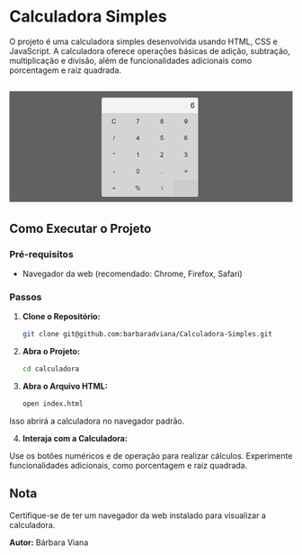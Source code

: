 # Calculadora Simples

O projeto é uma calculadora simples desenvolvida usando HTML, CSS e JavaScript. A calculadora oferece operações básicas de adição, subtração, multiplicação e divisão, além de funcionalidades adicionais como porcentagem e raiz quadrada.

## ![](./assets/img/calculadora.png)

## Como Executar o Projeto

### Pré-requisitos
- Navegador da web (recomendado: Chrome, Firefox, Safari)

### Passos

1. **Clone o Repositório:**
   ```bash
   git clone git@github.com:barbaradviana/Calculadora-Simples.git
2. **Abra o Projeto:**
   ```bash
   cd calculadora
3. **Abra o Arquivo HTML:**
   ```bash
   open index.html
Isso abrirá a calculadora no navegador padrão.

4. **Interaja com a Calculadora:**

Use os botões numéricos e de operação para realizar cálculos.
Experimente funcionalidades adicionais, como porcentagem e raiz quadrada.

## Nota
Certifique-se de ter um navegador da web instalado para visualizar a calculadora.

**Autor:** Bárbara Viana
